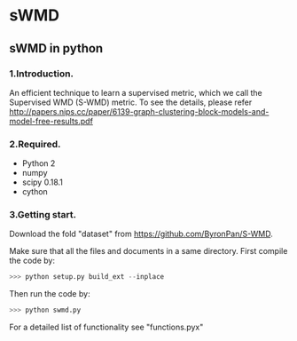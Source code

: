 # sWMD
## sWMD in python


### 1.Introduction.

An efficient technique to learn a supervised metric, which we call the Supervised WMD (S-WMD) metric. To see the details, please refer http://papers.nips.cc/paper/6139-graph-clustering-block-models-and-model-free-results.pdf



### 2.Required.

* Python 2
* numpy
* scipy 0.18.1
* cython



### 3.Getting start.
Download the fold "dataset" from https://github.com/ByronPan/S-WMD.  

Make sure that all the files and documents in a same directory. First compile the code by:

```python
>>> python setup.py build_ext --inplace

```
Then run the code by:

```python
>>> python swmd.py

```

For a detailed list of functionality see "functions.pyx"
